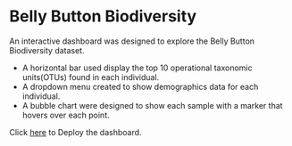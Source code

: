 # Belly Button Biodiversity 
An interactive dashboard was designed to explore the Belly Button Biodiversity dataset. 
* A horizontal bar used display the top 10 operational taxonomic units(OTUs) found in each individual. 
* A dropdown menu created to show demographics data for each individual.
* A bubble chart were designed to show each sample with a marker that hovers over each point.

Click [here](https://maryamlaine.github.io/Belly-Button-Biodiversity/index.html) to Deploy the dashboard.
